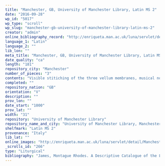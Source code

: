 ```yaml
---
title: "Manchester, GB, University of Manchester Library, Latin MS 2"
date: "2016-09-28"
wp_id: "5017"
wp_type: "scroll"
wp_slug: "manchester-gb-university-of-manchester-library-latin-ms-2"
creator: "admin"
online_bibliography_record: "http://enriqueta.man.ac.uk/luna/servlet/detail/Manchester~91~1~2737~100100:Detail?sort=Reference_Number%2CPage%2CCurrent_Repository&qvq=q:%3D%22Latin%2BMS%2B2%22;sort:Reference_Number%2CPage%2CCurrent_Repository;lc:Manchester~91~1&mi=0&trs=6"
language_1: "Latin"
language_2: ""
lib_lon: ""
meta_title: "Manchester, GB, University of Manchester Library, Latin MS 2"
date_quality: "ca"
length: "181"
repository_city: "Manchester"
number_of_pieces: "3"
contents: "Visible stitiching of the three vellum membranes, musical notations between the lines of text, Exultet Roll."
completed: ""
repository_nation: "GB"
orientation: "V"
description: ""
prov_lon: ""
date_start: "1000"
prov_lat: ""
width: "31"
repository: "University of Manchester Library"
repository_name_and_city: "University of Manchester Library, Manchester GB"
shelfmark: "Latin MS 2"
provenance: "Italy"
lib_lat: ""
online_images: "http://enriqueta.man.ac.uk/luna/servlet/detail/Manchester~91~1~2737~100100:Detail?sort=Reference_Number%2CPage%2CCurrent_Repository&qvq=q:%3D%22Latin%2BMS%2B2%22;sort:Reference_Number%2CPage%2CCurrent_Repository;lc:Manchester~91~1&mi=0&trs=6"
_scrolls_id: "266"
type: "Liturgical"
bibliography: "James, Montague Rhodes. A Descriptive Catalogue of the Latin Manuscripts in the John Rylands Library at Manchester. Munich, 1980.<br/> Suski, Andrzej Wojciech, Giacomo Baroffio, and Manlio Sodi. “Rotoli Liturgici Medievali (Secoli VII-XV). Censimento E Bibliografia.” Revista Liturgica 101, no. 3 (2014): 603–21."
---
```



